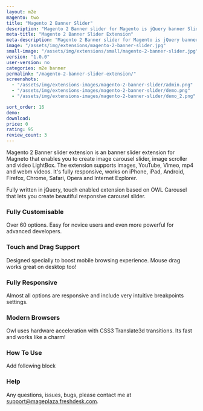 ```yaml
---
layout: m2e
magento: two
title: "Magento 2 Banner Slider"
description: "Magento 2 Banner slider for Magento is jQuery banner Slider you can create Unlimited beautiful responsive banner Slider"
meta-title: "Magento 2 Banner Slider Extension"
meta-description: "Magento 2 Banner slider for Magento is jQuery banner Slider you can create Unlimited beautiful responsive banner Slider"
image: "/assets/img/extensions/magento-2-banner-slider.jpg"
small-image: "/assets/img/extensions/small/magento-2-banner-slider.jpg"
version: "1.0.0"
user-version: no
categories: m2e banner
permalink: "/magento-2-banner-slider-extension/"
screenshots:
  - "/assets/img/extensions-images/magento-2-banner-slider/admin.png"
  - "/assets/img/extensions-images/magento-2-banner-slider/demo.png"
  - "/assets/img/extensions-images/magento-2-banner-slider/demo_2.png"

sort_order: 16
demo: 
download: 
price: 0
rating: 95
review_count: 3
---
```



<p>Magento 2 Banner slider extension is an banner slider extension for Magneto that enables you to create image carousel slider, image scroller and video LightBox. The extension supports images, YouTube, Vimeo, mp4 and webm videos. It's fully responsive, works on iPhone, iPad, Android, Firefox, Chrome, Safari, Opera and Internet Explorer.</p>
<p>Fully written in jQuery, touch enabled extension based on OWL Carousel that lets you create beautiful responsive carousel slider.</p>



<h3>Fully Customisable</h3>
<p>Over 60 options. Easy for novice users and even more powerful for advanced developers.</p>

<h3>Touch and Drag Support</h3>
<p>Designed specially to boost mobile browsing experience. Mouse drag works great on desktop too!</p>


<h3>Fully Responsive</h3>
Almost all options are responsive and include very intuitive breakpoints settings.


<h3>Modern Browsers</h3>
<p>Owl uses hardware acceleration with CSS3 Translate3d transitions. Its fast and works like a charm!</p>


<h3>How To Use</h3>


<p>Add following block </p>


	




<h3>Help</h3>

Any questions, issues, bugs, please contact me at support@mageplaza.freshdesk.com.

